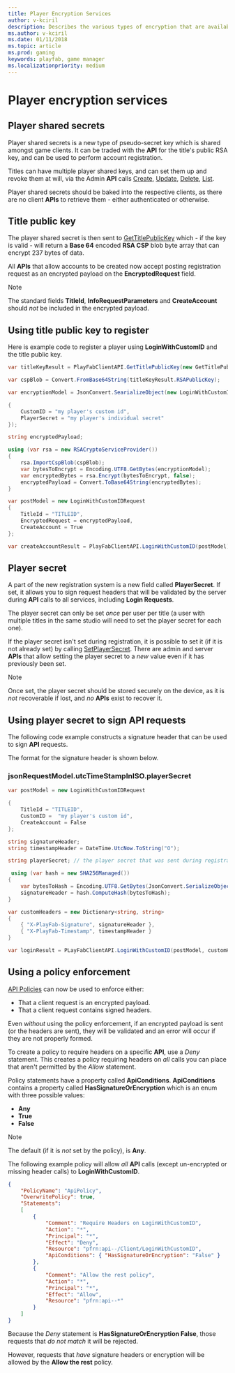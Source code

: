 ```yaml
---
title: Player Encryption Services
author: v-kciril
description: Describes the various types of encryption that are available.
ms.author: v-kciril
ms.date: 01/11/2018
ms.topic: article
ms.prod: gaming
keywords: playfab, game manager
ms.localizationpriority: medium
---
```


# Player encryption services

## Player shared secrets

Player shared secrets is a new type of pseudo-secret key which is shared amongst game clients. It can be traded with the **API** for the title's public RSA key, and can be used to perform account registration.

Titles can have multiple player shared keys, and can set them up and revoke them at will, via the Admin **API** calls [Create](xref:titleid.playfabapi.com.admin.authentication.createplayersharedsecret), [Update](xref:titleid.playfabapi.com.admin.authentication.updateplayersharedsecret), [Delete](xref:titleid.playfabapi.com.admin.authentication.deleteplayersharedsecret), [List](xref:titleid.playfabapi.com.admin.authentication.getplayersharedsecrets).

Player shared secrets should be baked into the respective clients, as there are no client **APIs** to retrieve them - either authenticated or otherwise.

## Title public key

The player shared secret is then sent to [GetTitlePublicKey](xref:titleid.playfabapi.com.client.authentication.gettitlepublickey) which - if the key is valid - will return a **Base 64** encoded **RSA CSP** blob byte array that can encrypt 237 bytes of data.

All **APIs** that allow accounts to be created now accept posting registration request as an encrypted payload on the **EncryptedRequest** field.

> [!NOTE]
> The standard fields **TitleId**, **InfoRequestParameters** and **CreateAccount** should *not* be included in the encrypted payload.

## Using title public key to register

Here is example code to register a player using **LoginWithCustomID** and the title public key.

```csharp
var titleKeyResult = PlayFabClientAPI.GetTitlePublicKey(new GetTitlePublicKeyRequest{ TitleId = "TITLE", TitleSharedSecret = "player shared secret" });

var cspBlob = Convert.FromBase64String(titleKeyResult.RSAPublicKey);

var encryptionModel = JsonConvert.SearializeObject(new LoginWithCustomIDRequest

{
    CustomID = "my player's custom id",
    PlayerSecret = "my player's individual secret"
});

string encryptedPayload;

using (var rsa = new RSACryptoServiceProvider())
{
    rsa.ImportCspBlob(cspBlob);
    var bytesToEncrypt = Encoding.UTF8.GetBytes(encryptionModel);
    var encryptedBytes = rsa.Encrypt(bytesToEncrypt, false);
    encryptedPayload = Convert.ToBase64String(encryptedBytes);
}

var postModel = new LoginWithCustomIDRequest
{
    TitleId = "TITLEID",
    EncryptedRequest = encryptedPayload,
    CreateAccount = True
};

var createAccountResult = PlayFabClientAPI.LoginWithCustomID(postModel);
```

## Player secret

A part of the new registration system is a new field called **PlayerSecret**. If set, it allows you to sign request headers that will be validated by the server during **API** calls to all services, including **Login Requests**.

The player secret can only be set *once* per user per title (a user with multiple titles in the same studio will need to set the player secret for each one).

If the player secret isn't set during registration, it is possible to set it (if it is not already set) by calling [SetPlayerSecret](xref:titleid.playfabapi.com.client.authentication.setplayersecret). There are admin and server **APIs** that allow setting the player secret to a *new* value even if it has previously been set.

> [!NOTE]
> Once set, the player secret should be stored securely on the device, as it is *not* recoverable if lost, and *no* **APIs** exist to recover it.

## Using player secret to sign API requests

The following code example constructs a signature header that can be used to sign **API** requests.

The format for the signature header is shown below.

### jsonRequestModel.utcTimeStampInISO.playerSecret

```csharp
var postModel = new LoginWithCustomIDRequest

{
    TitleId = "TITLEID",
    CustomID =  "my player's custom id",
    CreateAccount = False
};

string signatureHeader;
string timestampHeader = DateTime.UtcNow.ToString("O");

string playerSecret; // the player secret that was sent during registration.

 using (var hash = new SHA256Managed())
{
    var bytesToHash = Encoding.UTF8.GetBytes(JsonConvert.SerializeObject(postModel)+"." + timestampHeader + "." + playerSecret);
    signatureHeader = hash.ComputeHash(bytesToHash);
}

var customHeaders = new Dictionary<string, string>
{
    { "X-PlayFab-Signature", signatureHeader },
    { "X-PlayFab-Timestamp", timestampHeader }
}

var loginResult = PLayFabClientAPI.LoginWithCustomID(postModel, customHeaders);
```

## Using a policy enforcement

[API Policies](https://playfab.com/blog/permission-policies/) can now be used to enforce either:

- That a client request is an encrypted payload.
- That a client request contains signed headers.

Even *without* using the policy enforcement, if an encrypted payload is sent (or the headers are sent), they will be validated and an error will occur if they are not properly formed.

To create a policy to require headers on a specific **API**, use a *Deny* statement. This creates a policy requiring headers on *all* calls you can place that aren't permitted by the *Allow* statement.

Policy statements have a property called **ApiConditions**. **ApiConditions** contains a property called **HasSignatureOrEncryption** which is an enum with three possible values:

- **Any**
- **True**
- **False**

>[!NOTE]
> The default (if it is *not* set by the policy), is **Any**.

The following example policy will allow *all* **API** calls (except un-encrypted or missing header calls) to **LoginWithCustomID**.

```json
{
    "PolicyName": "ApiPolicy",
    "OverwritePolicy": true,
    "Statements":
    [
        {
            "Comment": "Require Headers on LoginWithCustomID",
            "Action": "*",
            "Principal": "*",
            "Effect": "Deny",
            "Resource": "pfrn:api--/Client/LoginWithCustomID",
            "ApiConditions": { "HasSignatureOrEncryption": "False" }
        },
        {
            "Comment": "Allow the rest policy",
            "Action": "*",
            "Principal": "*",
            "Effect": "Allow",
            "Resource": "pfrn:api--*"
        }
    ]
}
```

Because the *Deny* statement is **HasSignatureOrEncryption False**, those requests that *do not match* it will be rejected.

However, requests that *have* signature headers or encryption will be allowed by the **Allow the rest** policy.
